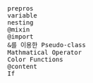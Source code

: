 <pre>
prepros
variable
nesting
@mixin
@import
&를 이용한 Pseudo-class
Mathmatical Operator
Color Functions
@content
If
</pre>
